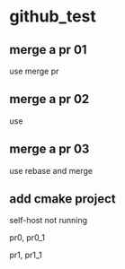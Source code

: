 # github_test

## merge a pr 01

use merge pr

## merge a pr 02

use

## merge a pr 03

use rebase and merge

## add cmake project

self-host not running

pr0, pr0_1

pr1, pr1_1
